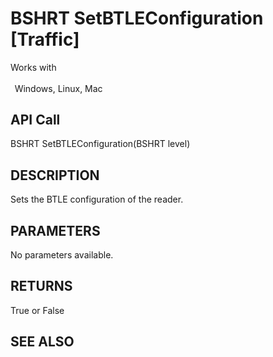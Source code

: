 # BSHRT SetBTLEConfiguration [Traffic]

Works with <p class="s1" style="padding-top: 2pt;padding-left: 5pt;text-indent: 0pt;text-align: left;"><a name="bookmark124">&zwnj;</a>Windows, Linux, Mac<a name="bookmark125">&zwnj;</a></p>

## API Call
BSHRT SetBTLEConfiguration(BSHRT level)
## DESCRIPTION
Sets the BTLE configuration of the reader.

## PARAMETERS
No parameters available.

## RETURNS
True or False

## SEE ALSO

